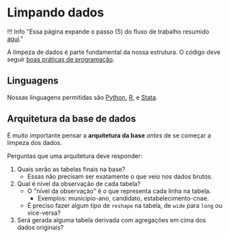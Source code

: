 
# Limpando dados

!!! Info "Essa página expande o passo (5) do fluxo de trabalho resumido [aqui](/data_start/#fluxo-de-trabalho)."

A limpeza de dados é parte fundamental da nossa estrutura. O código deve seguir [boas práticas de programação](https://en.wikipedia.org/wiki/Best_coding_practices).

## Linguagens

Nossas linguagens permitidas são [Python](https://www.python.org/), [R](https://www.r-project.org/), e [Stata](https://www.stata.com/).

## Arquitetura da base de dados

É muito importante pensar a **arquitetura da base** _antes_ de se começar a limpeza dos dados.

Perguntas que uma arquitetura deve responder:

1. Quais serão as tabelas finais na base?
    - Essas não precisam ser exatamente o que veio nos dados brutos.
2. Qual é nível da observação de cada tabela?
    - O "nível da observação" é o que representa cada linha na tabela.
        - Exemplos: municipio-ano, candidato, estabelecimento-cnae.
    - É preciso fazer algum tipo de `reshape` na tabela, de `wide` para `long` ou vice-versa?
3. Será gerada alguma tabela derivada com agregações em cima dos dados originais?
